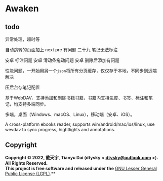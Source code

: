 # Awaken

## todo

异常处理，超时等

自动跳转的页面加上 next pre 有问题
二十九 笔记无法标注

安卓 标注问题
安卓 滑动条拖动问题
安卓 删除后添加有问题

性能问题，一开始用另一个`json`将所有分页缓存，仅仅存于本地，不同步到远端 解决

压后台存笔记配置

基于WebDAV，支持添加和删除书籍书籍，书籍内支持进度、书签、标注和笔记，均支持多端同步。

多端，桌面（Windows、macOS、Linux），移动端（安卓、iOS）。

A cross-platform ebooks reader, supports win/android/mac/ios/linux, use wevdav to sync progress, hightlights and annotations.

## Copyright
**Copyright © 2022, 戴天宇, Tianyu Dai (dtysky < dtysky@outlook.com >). All Rights Reserved.**  
**This project is free software and released under the** [GNU Lesser General Public License (LGPL)](https://www.gnu.org/licenses/lgpl-3.0.en.html).**
